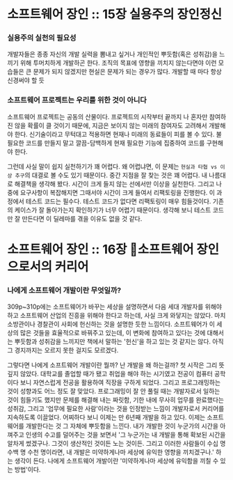 # 소프트웨어 장인 :: 15장 실용주의 장인정신

### 실용주의 실천의 필요성

 개발자들은 종종 자신의 개발 실력을 뽐내고 싶거나 개인적인 뿌듯함(혹은 성취감)을 느끼기 위해 투머치하게 개발하곤 한다. 
 조직의 목표에 영향을 끼치지 않는다면야 이런 모습들은 큰 문제가 되지 않겠지만 현실은 문제가 되는 경우가 많다. 개발할 때 마다 항상 신경써야 할 듯

### 소프트웨어 프로젝트는 우리를 위한 것이 아니다

 소프트웨어 프로젝트는 공동의 산물이다. 
 프로젝트의 시작부터 끝까지 나 혼자만 참여하진 않을 확률이 클 것이기 때문에, 지금은 보이지 않는 미래의 참여자도 고려해서 개발해야 한다. 
 신기술이라고 무턱대고 적용하면 현재나 미래의 동료들이 피를 볼 수 있다. 
 불필요한 코드를 만들지 말고 깔끔-담백하게 현재 필요한 기능에 집중하여 코드를 구현해야 한다.

 그런데 사실 말이 쉽지 실천하기가 꽤 어렵다. 왜 어렵냐면, 이 문제는 `현실과 타협 vs 이상 추구`의 대결로 볼 수도 있기 때문이다. 
 중간 지점을 잘 찾는 것은 꽤 어렵다. 내 나름대로 해결책을 생각해 봤다. 시간이 크게 들지 않는 선에서만 이상을 실천한다. 
 그리고 나중에 요구사항이 복잡해지면 그때서야 시간이 크게 들여서 리팩토링을 진행한다. 이 과정에서 테스트 코드는 필수다. 테스트 코드가 없다면 리팩토링이 매우 힘들것이다. 
 기존의 케이스가 잘 돌아가는지 확인하기가 너무 어렵기 때문이다. 생각해 보니 테스트 코드만 잘 만든다면 이 딜레마를 겪을 이유도 없을 것 같다. 

# 소프트웨어 장인 :: 16장 소프트웨어 장인으로서의 커리어

### 나에게 소프트웨어 개발이란 무엇일까?

 309p~310p에는 소프트웨어가 바꾸는 세상을 설명하면서 다음 세대 개발자를 위해야 하고 소프트웨어 산업의 진흥을 위해야 한다고 하는데, 사실 크게 와닿지는 않았다. 
 마치 소방관이나 경찰관이 사회에 헌신하는 것을 설명한 듯한 느낌이다. 
 소프트웨어가 이 세상의 많은 것들을 효율적으로 바꿔주고 있는데, 이 변화에 참여하고 있다는 것에 대해서는 뿌듯함과 성취감을 느끼지만 책에서 말하는 '헌신'을 하고 있는 것 같지는 않다. 
 아직 그 경지까지는 오르지 못한 걸지도 모르겠다.

 그렇다면 나에게 소프트웨어 개발이란 뭘까? 난 개발을 왜 하는걸까? 첫 시작은 그리 뜻깊지 않았다. 
 대학교를 졸업할 때가 됐고 취업을 해야 하는 시기였고 전공이 컴퓨터 공학이다 보니 자연스럽게 전공을 활용하여 직장을 구하게 되었다. 
 그리고 프로그래밍하는 것이 성향과도 어느 정도 잘 맞았다. 
 프로그래밍이 잘 안 풀릴 때는 개발자로서 일하는 것이 힘들기도 했지만 문제를 해결해 내는 짜릿함, 기한 내에 무사히 업무를 완료했다는 성취감, 
 그리고 '업무에 필요한 사람'이라는 것을 인정받는 느낌이 개발자로서 커리어를 지속하도록 이끌었다. 
 어찌하다 보니 이제는 만 6년째 개발을 하고 있다. 이제는 소프트웨어를 개발한다는 것 그 자체에 뿌듯함을 느낀다. 
 내가 개발한 것이 누군가의 시간을 아껴주고 인생의 수고를 덜어주는 것을 보면서 
 '그 누군가는 내 개발을 통해 확보된 시간을 알차게 썼겠구나. 그것이 생산적인 것이든 노는 것이든. 그리고 이러한 사람들이 수십 명 수백 명 수천 명이라면, 내 개발은 미약하게나마 세상에 유익한 영향을 끼치겠구나.' 하는 생각이 든다. 
 나에게 소프트웨어 개발이란 '미약하게나마 세상에 유익함을 끼칠 수 있는 방법'이다.
